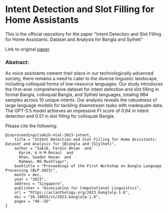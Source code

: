 # Intent Detection and Slot Filling for Home Assistants

This is the official repository for the paper "Intent Detection and Slot Filling for Home Assistants: Dataset and Analysis for Bangla and Sylheti"

Link to original [paper](https://aclanthology.org/2023.banglalp-1.6/).

### Abstract: 

As voice assistants cement their place in our technologically advanced society, there remains a need to cater to the diverse linguistic landscape, including colloquial forms of low-resource languages. Our study introduces the first-ever comprehensive dataset for intent detection and slot filling in formal Bangla, colloquial Bangla, and Sylheti languages, totaling 984 samples across 10 unique intents. Our analysis reveals the robustness of large language models for tackling downstream tasks with inadequate data. The GPT-3.5 model achieves an impressive F1 score of 0.94 in intent detection and 0.51 in slot filling for colloquial Bangla.


Please cite the following:

    @inproceedings{sakib-etal-2023-intent,
        title = "Intent Detection and Slot Filling for Home Assistants: Dataset and Analysis for {B}angla and {S}ylheti",
        author = "Sakib, Fardin Ahsan  and
          Karim, A H M Rezaul  and
          Khan, Saadat Hasan  and
          Rahman, Md Mushfiqur",
        booktitle = "Proceedings of the First Workshop on Bangla Language Processing (BLP-2023)",
        month = dec,
        year = "2023",
        address = "Singapore",
        publisher = "Association for Computational Linguistics",
        url = "https://aclanthology.org/2023.banglalp-1.6",
        doi = "10.18653/v1/2023.banglalp-1.6",
        pages = "48--55"
    }
